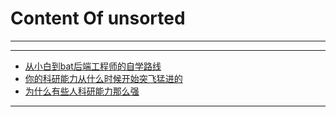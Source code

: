 # Content Of unsorted
****
****
  - [从小白到bat后端工程师的自学路线](0.从小白到bat后端工程师的自学路线.md)
  - [你的科研能力从什么时候开始突飞猛进的](1.你的科研能力从什么时候开始突飞猛进的.md)
  - [为什么有些人科研能力那么强](2.为什么有些人科研能力那么强.md)
****
